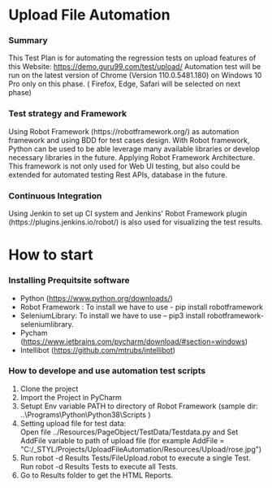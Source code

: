 # Upload File Automation
<h3> Summary </h3>

This Test Plan is for automating the regression tests on upload features of this Website: https://demo.guru99.com/test/upload/
Automation test will be run on the latest version of Chrome (Version 110.0.5481.180) on Windows 10 Pro only on this phase. ( Firefox, Edge, Safari will be selected on next phase)

<h3> Test strategy and Framework </h3>
Using Robot Framework (https://robotframework.org/) as automation framework and using BDD for test cases design. With Robot framework, Python can be used to be able leverage many available libraries or develop necessary libraries in the future.
Applying Robot Framework Architecture. This framework is not only used for Web UI testing, but also could be extended for automated testing Rest APIs, database in the future.

<h3> Continuous Integration </h3>
Using Jenkin to set up CI system and Jenkins' Robot Framework plugin (https://plugins.jenkins.io/robot/) is also used for visualizing the test results.

# How to start
<h3> Installing Prequitsite software </h3>

- Python (https://www.python.org/downloads/)
- Robot Framework :  To install we have to use - pip install robotframework
- SeleniumLibrary: To install we have to use – pip3 install robotframework-seleniumlibrary.
- Pycham (https://www.jetbrains.com/pycharm/download/#section=windows) 
- Intellibot (https://github.com/mtrubs/intellibot)


<h3> How to develope and use automation test scripts </h3>

1. Clone the project
2. Import the Project in PyCharm
3. Setupt Env variable PATH to directory of Robot Framework (sample dir: ..\Programs\Python\Python38\Scripts  )
4. Setting upload file for test data:  
Open file ../Resources/PageObject/TestData/Testdata.py and Set AddFile variable to path of upload file (for example AddFile =  "C:/_STYL/Projects/UploadFileAutomation/Resources/Upload/rose.jpg")
6. Run robot -d Results Tests/FileUpload.robot to execute a single Test. Run robot -d Results Tests to execute all Tests.
7. Go to Results folder to get the HTML Reports.
